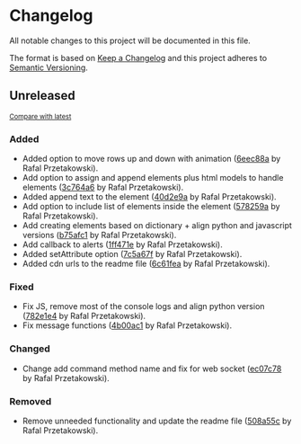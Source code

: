 # Changelog

All notable changes to this project will be documented in this file.

The format is based on [Keep a Changelog](http://keepachangelog.com/en/1.0.0/)
and this project adheres to [Semantic Versioning](http://semver.org/spec/v2.0.0.html).

<!-- insertion marker -->
## Unreleased

<small>[Compare with latest](https://github.com/beeflow/BeeflowAjaxPy/compare/95bd1d88c92cea62f2b6e3ed44a461b8f38f3ddd...HEAD)</small>

### Added

- Added option to move rows up and down with animation ([6eec88a](https://github.com/beeflow/BeeflowAjaxPy/commit/6eec88a46dab7756098100b200d97c0c554aa290) by Rafal Przetakowski).
- Add option to assign and append elements plus html models to handle elements ([3c764a6](https://github.com/beeflow/BeeflowAjaxPy/commit/3c764a6f5d23b739cd0c8993c2f5b5cb1fd0596a) by Rafal Przetakowski).
- Added append text to the element ([40d2e9a](https://github.com/beeflow/BeeflowAjaxPy/commit/40d2e9a6bb87e98cadbf0432d90d2d9f1b99de05) by Rafal Przetakowski).
- Add option to include list of elements inside the element ([578259a](https://github.com/beeflow/BeeflowAjaxPy/commit/578259a8f77c8880d005babd545521e71ffc8373) by Rafal Przetakowski).
- Add creating elements based on dictionary + align python and javascript versions ([b75afc1](https://github.com/beeflow/BeeflowAjaxPy/commit/b75afc181c26b9c95d93bfbc33604c68b02c799a) by Rafal Przetakowski).
- Add callback to alerts ([1ff471e](https://github.com/beeflow/BeeflowAjaxPy/commit/1ff471e3b599be2ea0f9a19e694e92898c2fd595) by Rafal Przetakowski).
- Added setAttribute option ([7c5a67f](https://github.com/beeflow/BeeflowAjaxPy/commit/7c5a67fc4b7e33c7c9ce5c1740bda6a557aa620f) by Rafal Przetakowski).
- Added cdn urls to the readme file ([6c61fea](https://github.com/beeflow/BeeflowAjaxPy/commit/6c61fea438c21fae7c6169313e6be519b2e91b2d) by Rafal Przetakowski).

### Fixed

- Fix JS, remove most of the console logs and align python version ([782e1e4](https://github.com/beeflow/BeeflowAjaxPy/commit/782e1e471d34211f2c4d9feff650095aaea37009) by Rafal Przetakowski).
- Fix message functions ([4b00ac1](https://github.com/beeflow/BeeflowAjaxPy/commit/4b00ac1369349586b9b74fc1510a004b4868875f) by Rafal Przetakowski).

### Changed

- Change add command method name and fix for web socket ([ec07c78](https://github.com/beeflow/BeeflowAjaxPy/commit/ec07c78ed991b5dd27dd3e2ba6368376114648b9) by Rafal Przetakowski).

### Removed

- Remove unneeded functionality and update the readme file ([508a55c](https://github.com/beeflow/BeeflowAjaxPy/commit/508a55c246d031dafb588f0a3b5d7f3a4d4d55cd) by Rafal Przetakowski).

<!-- insertion marker -->
